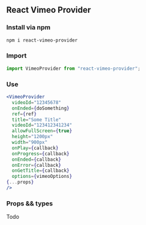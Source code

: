 ## React Vimeo Provider


### Install via npm
```sh
npm i react-vimeo-provider
```

### Import

```jsx
import VimeoProvider from "react-vimeo-provider";
```

### Use

```jsx
<VimeoProvider 
  videoId="12345678" 
  onEnded={doSomething} 
  ref={ref}
  title="Some Title"
  videoId="123412341234"
  allowFullScreen={true}
  height="1200px"
  width="900px"
  onPlay={callback}
  onProgress={callback}
  onEnded={callback}
  onError={callback}
  onGetTitle={callback}
  options={vimeoOptions}
{...props}
/>
```

### Props && types

Todo